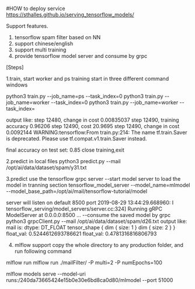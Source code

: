 
#HOW to deploy service 
https://sthalles.github.io/serving_tensorflow_models/


Support features.

1. tensorflow spam filter based on NN
2. support chinese/english
3. support multi training
4. provide tensorflow model server and consume by grpc


[Steps]

1.train, start worker and ps
training start in three different command windows

python3 train.py --job_name=ps --task_index=0
python3 train.py --job_name=worker --task_index=0
python3 train.py --job_name=worker --task_index=

output like:
step 12480, change in cost 0.00835037
step 12490, training accuracy 0.96206
step 12490, cost 20.9695
step 12490, change in cost 0.0092144
WARNING:tensorflow:From train.py:214: The name tf.train.Saver is deprecated. Please use tf.compat.v1.train.Saver instead.

final accuracy on test set: 0.85
close training,exit


2.predict in local files
python3 predict.py  --mail /opt/ai/data/dataset/spam/y31.txt 

3.predict use the tensorflow grpc server
  --start model server to load the model in tranning section
  tensorflow_model_server  --model_name=mlmodel --model_base_path=/opt/ai/mail/tensorflow-tutorial/model

  server will listen on default 8500 port
    2019-08-29 13:44:29.668960: I tensorflow_serving/model_servers/server.cc:324] Running gRPC ModelServer at 0.0.0.0:8500 ...
  --consume the saved model by grpc
  python3 grpcClient.py --mail /opt/ai/data/dataset/spam/d26.txt 
  output like:
  mail is: dtype: DT_FLOAT
tensor_shape {
  dim {
    size: 1
  }
  dim {
    size: 2
  }
}
float_val: 0.5244612693786621
float_val: 0.4781316816806793

4. mlflow support
copy the whole directory to any production folder, and run following command

mlflow run mlflow run ./mailFilter/ -P multi=2 -P numEpochs=100

mlflow models serve --model-uri runs:/240da73665424e15b0e30e6bd8ca0d80/mlmodel --port 51000
